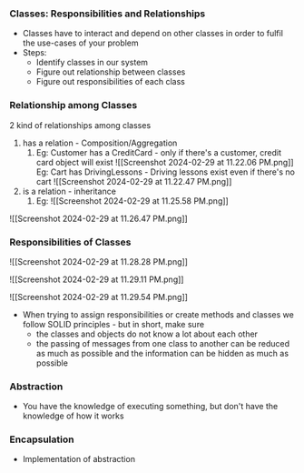 ### Classes: Responsibilities and Relationships

- Classes have to interact and depend on other classes in order to fulfil the use-cases of your problem
- Steps:
	- Identify classes in our system
	- Figure out relationship between classes
	- Figure out responsibilities of each class

### Relationship among Classes

2 kind of relationships among classes
1. has a relation - Composition/Aggregation
	1. Eg: Customer has a CreditCard - only if there's a customer, credit card object will exist
	   ![[Screenshot 2024-02-29 at 11.22.06 PM.png]]
	   Eg: Cart has DrivingLessons - Driving lessons exist even if there's no cart
	   ![[Screenshot 2024-02-29 at 11.22.47 PM.png]]
2. is a relation - inheritance
	1. Eg: ![[Screenshot 2024-02-29 at 11.25.58 PM.png]]

![[Screenshot 2024-02-29 at 11.26.47 PM.png]]

### Responsibilities of Classes

![[Screenshot 2024-02-29 at 11.28.28 PM.png]]

![[Screenshot 2024-02-29 at 11.29.11 PM.png]]

![[Screenshot 2024-02-29 at 11.29.54 PM.png]]

- When trying to assign responsibilities or create methods and classes we follow SOLID principles - but in short, make sure
	- the classes and objects do not know a lot about each other
	- the passing of messages from one class to another can be reduced as much as possible and the information can be hidden as much as possible
### Abstraction
- You have the knowledge of executing something, but don't have the knowledge of how it works

### Encapsulation
- Implementation of abstraction